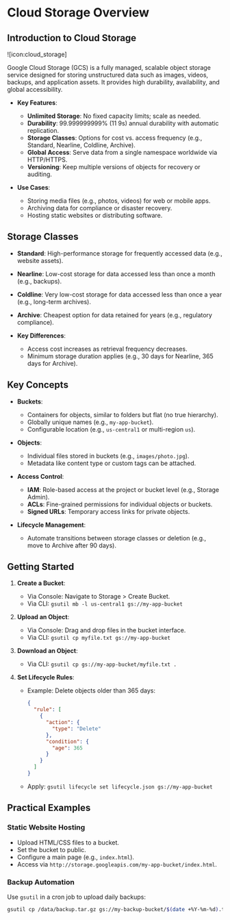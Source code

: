 # Cloud Storage Overview

## **Introduction to Cloud Storage**

![icon:cloud_storage]

Google Cloud Storage (GCS) is a fully managed, scalable object storage service designed for storing unstructured data such as images, videos, backups, and application assets. It provides high durability, availability, and global accessibility.

- **Key Features**:
  - **Unlimited Storage**: No fixed capacity limits; scale as needed.
  - **Durability**: 99.999999999% (11 9s) annual durability with automatic replication.
  - **Storage Classes**: Options for cost vs. access frequency (e.g., Standard, Nearline, Coldline, Archive).
  - **Global Access**: Serve data from a single namespace worldwide via HTTP/HTTPS.
  - **Versioning**: Keep multiple versions of objects for recovery or auditing.

- **Use Cases**:
  - Storing media files (e.g., photos, videos) for web or mobile apps.
  - Archiving data for compliance or disaster recovery.
  - Hosting static websites or distributing software.

## **Storage Classes**

- **Standard**: High-performance storage for frequently accessed data (e.g., website assets).
- **Nearline**: Low-cost storage for data accessed less than once a month (e.g., backups).
- **Coldline**: Very low-cost storage for data accessed less than once a year (e.g., long-term archives).
- **Archive**: Cheapest option for data retained for years (e.g., regulatory compliance).

- **Key Differences**:
  - Access cost increases as retrieval frequency decreases.
  - Minimum storage duration applies (e.g., 30 days for Nearline, 365 days for Archive).

## **Key Concepts**

- **Buckets**:
  - Containers for objects, similar to folders but flat (no true hierarchy).
  - Globally unique names (e.g., `my-app-bucket`).
  - Configurable location (e.g., `us-central1` or multi-region `us`).

- **Objects**:
  - Individual files stored in buckets (e.g., `images/photo.jpg`).
  - Metadata like content type or custom tags can be attached.

- **Access Control**:
  - **IAM**: Role-based access at the project or bucket level (e.g., Storage Admin).
  - **ACLs**: Fine-grained permissions for individual objects or buckets.
  - **Signed URLs**: Temporary access links for private objects.

- **Lifecycle Management**:
  - Automate transitions between storage classes or deletion (e.g., move to Archive after 90 days).

## **Getting Started**

1. **Create a Bucket**:
   - Via Console: Navigate to Storage > Create Bucket.
   - Via CLI: `gsutil mb -l us-central1 gs://my-app-bucket`

2. **Upload an Object**:
   - Via Console: Drag and drop files in the bucket interface.
   - Via CLI: `gsutil cp myfile.txt gs://my-app-bucket`

3. **Download an Object**:
   - Via CLI: `gsutil cp gs://my-app-bucket/myfile.txt .`

4. **Set Lifecycle Rules**:
   - Example: Delete objects older than 365 days:

     ```json
     {
       "rule": [
         {
           "action": {
             "type": "Delete"
           },
           "condition": {
             "age": 365
           }
         }
       ]
     }
     ```

   - Apply: `gsutil lifecycle set lifecycle.json gs://my-app-bucket`

## **Practical Examples**

### **Static Website Hosting**

- Upload HTML/CSS files to a bucket.
- Set the bucket to public.
- Configure a main page (e.g., `index.html`).
- Access via `http://storage.googleapis.com/my-app-bucket/index.html`.

### **Backup Automation**

Use `gsutil` in a cron job to upload daily backups:

```bash
gsutil cp /data/backup.tar.gz gs://my-backup-bucket/$(date +%Y-%m-%d).tar.gz
```
